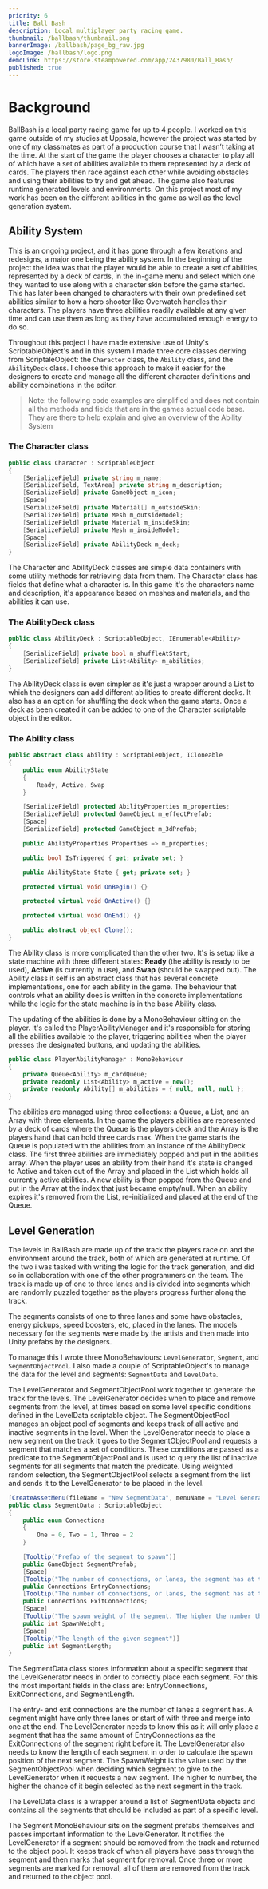 ```yaml
---
priority: 6
title: Ball Bash
description: Local multiplayer party racing game.
thumbnail: /ballbash/thumbnail.png
bannerImage: /ballbash/page_bg_raw.jpg
logoImage: /ballbash/logo.png
demoLink: https://store.steampowered.com/app/2437980/Ball_Bash/
published: true
---
```


# Background

BallBash is a local party racing game for up to 4 people. I worked on this game outside of my studies at Uppsala, however the project was started by one of my classmates as part of a production course that I wasn’t taking at the time. At the start of the game the player chooses a character to play all of which have a set of abilities available to them represented by a deck of cards. The players then race against each other while avoiding obstacles and using their abilities to try and get ahead. The game also features runtime generated levels and environments. On this project most of my work has been on the different abilities in the game as well as the level generation system. 

## Ability System

This is an ongoing project, and it has gone through a few iterations and redesigns, a major one being the ability system. In the beginning of the project the idea was that the player would be able to create a set of abilities, represented by a deck of cards, in the in-game menu and select which one they wanted to use along with a character skin before the game started. This has later been changed to characters with their own predefined set abilities similar to how a hero shooter like Overwatch handles their characters. The players have three abilities readily available at any given time and can use them as long as they have accumulated enough energy to do so.

Throughout this project I have made extensive use of Unity's ScriptableObject's and in this system I made three core classes deriving from ScriptaleObject: the `Character` class, the `Ability` class, and the `AbilityDeck` class. I choose this approach to make it easier for the designers to create and manage all the different character definitions and ability combinations in the editor. 

> Note: the following code examples are simplified and does not contain all the methods and fields that are in the games actual code base. They are there to help explain and give an overview of the Ability System

### The Character class

```csharp
public class Character : ScriptableObject
{
    [SerializeField] private string m_name;
    [SerializeField, TextArea] private string m_description;
    [SerializeField] private GameObject m_icon;
    [Space]
    [SerializeField] private Material[] m_outsideSkin;
    [SerializeField] private Mesh m_outsideModel;
    [SerializeField] private Material m_insideSkin;
    [SerializeField] private Mesh m_insideModel;
    [Space]
    [SerializeField] private AbilityDeck m_deck;
}
```

The Character and AbilityDeck classes are simple data containers with some utility methods for retrieving data from them. The Character class has fields that define what a character is. In this game it's the characters name and description, it's appearance based on meshes and materials, and the abilities it can use. 

### The AbilityDeck class

```cs
public class AbilityDeck : ScriptableObject, IEnumerable<Ability>
{
    [SerializeField] private bool m_shuffleAtStart;
    [SerializeField] private List<Ability> m_abilities;
}
```

The AbilityDeck class is even simpler as it's just a wrapper around a List to which the designers can add different abilities to create different decks. It also has a an option for shuffling the deck when the game starts. Once a deck as been created it can be added to one of the Character scriptable object in the editor. 

### The Ability class

```csharp
public abstract class Ability : ScriptableObject, ICloneable
{
    public enum AbilityState
    {
        Ready, Active, Swap 
    }

    [SerializeField] protected AbilityProperties m_properties;
    [SerializeField] protected GameObject m_effectPrefab;
    [Space]
    [SerializeField] protected GameObject m_3dPrefab;

    public AbilityProperties Properties => m_properties;

    public bool IsTriggered { get; private set; }

    public AbilityState State { get; private set; }

    protected virtual void OnBegin() {}

    protected virtual void OnActive() {}

    protected virtual void OnEnd() {}

    public abstract object Clone();
}
```

The Ability class is more complicated than the other two. It's is setup like a state machine with three different states: **Ready** (the ability is ready to be used), **Active** (is currently in use), and **Swap** (should be swapped out). The Ability class it self is an abstract class that has several concrete implementations, one for each ability in the game. The behaviour that controls what an ability does is written in the concrete implementations while the logic for the state machine is in the base Ability class. 

The updating of the abilities is done by a MonoBehaviour sitting on the player. It's called the PlayerAbilityManager and it's responsible for storing all the abilities available to the player, triggering abilities when the player presses the designated buttons, and updating the abilities. 

```csharp
public class PlayerAbilityManager : MonoBehaviour
{
    private Queue<Ability> m_cardQueue;
    private readonly List<Ability> m_active = new();
    private readonly Ability[] m_abilities = { null, null, null };
}
```

The abilities are managed using three collections: a Queue, a List, and an Array with three elements. In the game the players abilities are represented by a deck of cards where the Queue is the players deck and the Array is the players hand that can hold three cards max. When the game starts the Queue is populated with the abilities from an instance of the AbilityDeck class. The first three abilities are immediately popped and put in the abilities array. When the player uses an ability from their hand it's state is changed to Active and taken out of the Array and placed in the List which holds all currently active abilities. A new ability is then popped from the Queue and put in the Array at the index that just became empty/null. When an ability expires it's removed from the List, re-initialized and placed at the end of the Queue.

## Level Generation

The levels in BallBash are made up of the track the players race on and the environment around the track, both of which are generated at runtime. Of the two i was tasked with writing the logic for the track generation, and did so in collaboration with one of the other programmers on the team. The track is made up of one to three lanes and is divided into segments which are randomly puzzled together as the players progress further along the track. 

The segments consists of one to three lanes and some have obstacles, energy pickups, speed boosters, etc, placed in the lanes. The models necessary for the segments were made by the artists and then made into Unity prefabs by the designers.

To manage this I wrote three MonoBehaviours: `LevelGenerator`, `Segment`, and `SegmentObjectPool`. I also made a couple of ScriptableObject's to manage the data for the level and segments: `SegmentData` and `LevelData`.

The LevelGenerator and SegmentObjectPool work together to generate the track for the levels. The LevelGenerator decides when to place and remove segments from the level, at times based on some level specific conditions defined in the LevelData scriptable object. The SegmentObjectPool manages an object pool of segments and keeps track of all active and inactive segments in the level. When the LevelGenerator needs to place a new segment on the track it goes to the SegmentObjectPool and requests a segment that matches a set of conditions. These conditions are passed as a predicate to the SegmentObjectPool and is used to query the list of inactive segments for all segments that match the predicate. Using weighted random selection, the SegmentObjectPool selects a segment from the list and sends it to the LevelGenerator to be placed in the level.   

```csharp
[CreateAssetMenu(fileName = "New SegmentData", menuName = "Level Generation/SegmentData")]
public class SegmentData : ScriptableObject
{
    public enum Connections
    {
        One = 0, Two = 1, Three = 2
    }

    [Tooltip("Prefab of the segment to spawn")]
    public GameObject SegmentPrefab;
    [Space]
    [Tooltip("The number of connections, or lanes, the segment has at the point of entry")]
    public Connections EntryConnections;
    [Tooltip("The number of connections, or lanes, the segment has at the exit point")]
    public Connections ExitConnections;
    [Space]
    [Tooltip("The spawn weight of the segment. The higher the number the more likely it is to spawn")]
    public int SpawnWeight;
    [Space]
    [Tooltip("The length of the given segment")]
    public int SegmentLength;
}
```

The SegmentData class stores information about a specific segment that the LevelGenerator needs in order to correctly place each segment. For this the most important fields in the class are: EntryConnections, ExitConnections, and SegmentLength. 

The entry- and exit connections are the number of lanes a segment has. A segment might have only three lanes or start of with three and merge into one at the end. The LevelGenerator needs to know this as it will only place a segment that has the same amount of EntryConnections as the ExitConnections of the segment right before it. The LevelGenerator also needs to know the length of each segment in order to calculate the spawn position of the next segment. The SpawnWeight is the value used by the SegmentObjectPool when deciding which segment to give to the LevelGenerator when it requests a new segment. The higher to number, the higher the chance of it begin selected as the next segment in the track.

The LevelData class is a wrapper around a list of SegmentData objects and contains all the segments that should be included as part of a specific level.

The Segment MonoBehaviour sits on the segment prefabs themselves and passes important information to the LevelGenerator. It notifies the LevelGenerator if a segment should be removed from the track and returned to the object pool. It keeps track of when all players have pass through the segment and then marks that segment for removal. Once three or more segments are marked for removal, all of them are removed from the track and returned to the object pool.
